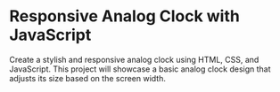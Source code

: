 # Responsive Analog Clock with JavaScript

Create a stylish and responsive analog clock using HTML, CSS, and JavaScript. This project will showcase a basic analog clock design that adjusts its size based on the screen width.
